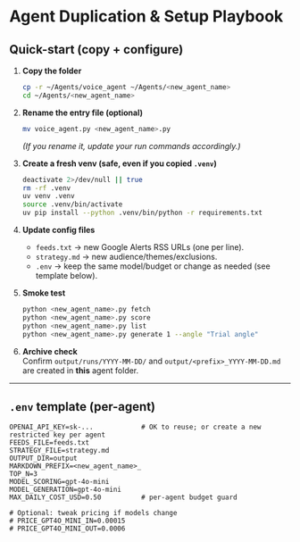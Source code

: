 # Agent Duplication & Setup Playbook

## Quick-start (copy + configure)
1. **Copy the folder**
    ```bash
    cp -r ~/Agents/voice_agent ~/Agents/<new_agent_name>
    cd ~/Agents/<new_agent_name>
    ```

2. **Rename the entry file (optional)**
    ```bash
    mv voice_agent.py <new_agent_name>.py
    ```
    *(If you rename it, update your run commands accordingly.)*

3. **Create a fresh venv (safe, even if you copied `.venv`)**
    ```bash
    deactivate 2>/dev/null || true
    rm -rf .venv
    uv venv .venv
    source .venv/bin/activate
    uv pip install --python .venv/bin/python -r requirements.txt
    ```

4. **Update config files**
    - `feeds.txt` → new Google Alerts RSS URLs (one per line).
    - `strategy.md` → new audience/themes/exclusions.
    - `.env` → keep the same model/budget or change as needed (see template below).

5. **Smoke test**
    ```bash
    python <new_agent_name>.py fetch
    python <new_agent_name>.py score
    python <new_agent_name>.py list
    python <new_agent_name>.py generate 1 --angle "Trial angle"
    ```

6. **Archive check**  
   Confirm `output/runs/YYYY-MM-DD/` and `output/<prefix>_YYYY-MM-DD.md` are created in **this** agent folder.

---

## `.env` template (per-agent)
```env
OPENAI_API_KEY=sk-...            # OK to reuse; or create a new restricted key per agent
FEEDS_FILE=feeds.txt
STRATEGY_FILE=strategy.md
OUTPUT_DIR=output
MARKDOWN_PREFIX=<new_agent_name>_
TOP_N=3
MODEL_SCORING=gpt-4o-mini
MODEL_GENERATION=gpt-4o-mini
MAX_DAILY_COST_USD=0.50          # per-agent budget guard

# Optional: tweak pricing if models change
# PRICE_GPT4O_MINI_IN=0.00015
# PRICE_GPT4O_MINI_OUT=0.0006
